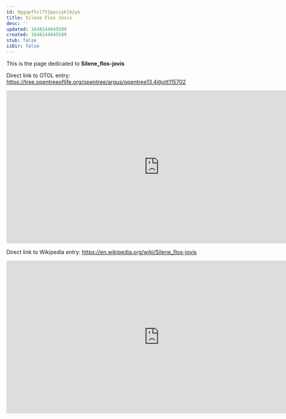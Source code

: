 ```yaml
---
id: 9ggapftcl7t2ppczyklb2yo
title: Silene Flos Jovis
desc: ''
updated: 1648144045589
created: 1648144045589
stub: false
isDir: false
---
```

This is the page dedicated to **Silene_flos-jovis**


Direct link to OTOL entry: https://tree.opentreeoflife.org/opentree/argus/opentree13.4@ott115702



<html>
    <body>
    <iframe src="https://tree.opentreeoflife.org/opentree/argus/opentree13.4@ott115702"
    width="800" height="400" frameborder="0" allowfullscreen> </iframe>
    </body>
</html>
    


Direct link to Wikipedia entry: https://en.wikipedia.org/wiki/Silene_flos-jovis



<html>
    <body>
    <iframe src="https://en.wikipedia.org/wiki/Silene_flos-jovis"
    width="800" height="400" frameborder="0" allowfullscreen> </iframe>
    </body>
</html>
    
